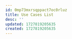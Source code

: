 ```yaml
---
id: 0mp73mxrsqppact7oc0rluz
title: Use Cases List
desc: ''
updated: 1727819205635
created: 1727819205635
---
```

